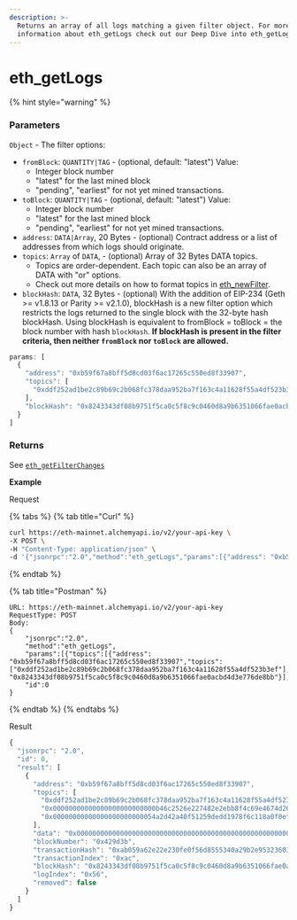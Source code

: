 ```yaml
---
description: >-
  Returns an array of all logs matching a given filter object. For more
  information about eth_getLogs check out our Deep Dive into eth_getLogs page.
---
```


# eth\_getLogs

{% hint style="warning" %}

### Parameters

`Object` - The filter options:

* `fromBlock`: `QUANTITY|TAG` - \(optional, default: "latest"\) Value:
  * Integer block number
  * "latest" for the last mined block
  * "pending", "earliest" for not yet mined transactions.
* `toBlock`: `QUANTITY|TAG` - \(optional, default: "latest"\) Value:
  * Integer block number
  * "latest" for the last mined block
  * "pending", "earliest" for not yet mined transactions.
* `address`: `DATA|Array`, 20 Bytes - \(optional\) Contract address or a list of addresses from which logs should originate.
* `topics`: `Array` of `DATA`, - \(optional\) Array of 32 Bytes DATA topics. 
  * Topics are order-dependent. Each topic can also be an array of DATA with "or" options. 
  * Check out more details on how to format topics in [eth\_newFilter](./#eth_newfilter).
* `blockHash`: `DATA`, 32 Bytes - \(optional\) With the addition of EIP-234 \(Geth &gt;= v1.8.13 or Parity &gt;= v2.1.0\), blockHash is a new filter option which restricts the logs returned to the single block with the 32-byte hash blockHash. Using blockHash is equivalent to fromBlock = toBlock = the block number with hash `blockHash`. **If blockHash is present in the filter criteria, then neither `fromBlock` nor `toBlock` are allowed.**

```javascript
params: [
  {
    "address": "0xb59f67a8bff5d8cd03f6ac17265c550ed8f33907",
    "topics": [
      "0xddf252ad1be2c89b69c2b068fc378daa952ba7f163c4a11628f55a4df523b3ef"
    ],
    "blockHash": "0x8243343df08b9751f5ca0c5f8c9c0460d8a9b6351066fae0acbd4d3e776de8bb"
  }
]
```

### Returns

See [`eth_getFilterChanges`](./#eth_getfilterchanges)

**Example**

Request

{% tabs %}
{% tab title="Curl" %}
```bash
curl https://eth-mainnet.alchemyapi.io/v2/your-api-key \
-X POST \
-H "Content-Type: application/json" \
-d '{"jsonrpc":"2.0","method":"eth_getLogs","params":[{"address": "0xb59f67a8bff5d8cd03f6ac17265c550ed8f33907","topics": ["0xddf252ad1be2c89b69c2b068fc378daa952ba7f163c4a11628f55a4df523b3ef"],"blockHash": "0x8243343df08b9751f5ca0c5f8c9c0460d8a9b6351066fae0acbd4d3e776de8bb"}],"id":0}'
```
{% endtab %}

{% tab title="Postman" %}
```http
URL: https://eth-mainnet.alchemyapi.io/v2/your-api-key
RequestType: POST
Body: 
{
    "jsonrpc":"2.0",
    "method":"eth_getLogs",
    "params":[{"topics":[{"address": "0xb59f67a8bff5d8cd03f6ac17265c550ed8f33907","topics": ["0xddf252ad1be2c89b69c2b068fc378daa952ba7f163c4a11628f55a4df523b3ef"],"blockHash": "0x8243343df08b9751f5ca0c5f8c9c0460d8a9b6351066fae0acbd4d3e776de8bb"}],
    "id":0
}
```
{% endtab %}
{% endtabs %}

Result

```javascript
{
  "jsonrpc": "2.0",
  "id": 0,
  "result": [
    {
      "address": "0xb59f67a8bff5d8cd03f6ac17265c550ed8f33907",
      "topics": [
        "0xddf252ad1be2c89b69c2b068fc378daa952ba7f163c4a11628f55a4df523b3ef",
        "0x00000000000000000000000000b46c2526e227482e2ebb8f4c69e4674d262e75",
        "0x00000000000000000000000054a2d42a40f51259dedd1978f6c118a0f0eff078"
      ],
      "data": "0x000000000000000000000000000000000000000000000000000000012a05f200",
      "blockNumber": "0x429d3b",
      "transactionHash": "0xab059a62e22e230fe0f56d8555340a29b2e9532360368f810595453f6fdd213b",
      "transactionIndex": "0xac",
      "blockHash": "0x8243343df08b9751f5ca0c5f8c9c0460d8a9b6351066fae0acbd4d3e776de8bb",
      "logIndex": "0x56",
      "removed": false
    }
  ]
}
```

